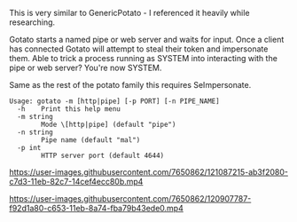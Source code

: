This is very similar to GenericPotato - I referenced it heavily while researching. 

Gotato starts a named pipe or web server and waits for input. Once a client has connected Gotato will attempt to steal their token and impersonate them.
Able to trick a process running as SYSTEM into interacting with the pipe or web server? You're now SYSTEM.

Same as the rest of the potato family this requires SeImpersonate.

```
Usage: gotato -m [http|pipe] [-p PORT] [-n PIPE_NAME]
  -h    Print this help menu
  -m string
        Mode \[http|pipe] (default "pipe")
  -n string
        Pipe name (default "mal")
  -p int
        HTTP server port (default 4644)
```

https://user-images.githubusercontent.com/7650862/121087215-ab3f2080-c7d3-11eb-82c7-14cef4ecc80b.mp4

https://user-images.githubusercontent.com/7650862/120907787-f92d1a80-c653-11eb-8a74-fba79b43ede0.mp4
